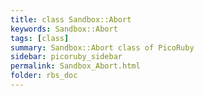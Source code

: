 ```yaml
---
title: class Sandbox::Abort
keywords: Sandbox::Abort
tags: [class]
summary: Sandbox::Abort class of PicoRuby
sidebar: picoruby_sidebar
permalink: Sandbox_Abort.html
folder: rbs_doc
---
```

